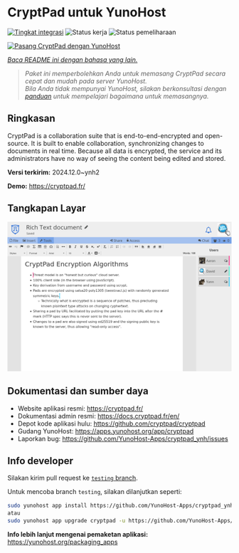 <!--
N.B.: README ini dibuat secara otomatis oleh <https://github.com/YunoHost/apps/tree/master/tools/readme_generator>
Ini TIDAK boleh diedit dengan tangan.
-->

# CryptPad untuk YunoHost

[![Tingkat integrasi](https://apps.yunohost.org/badge/integration/cryptpad)](https://ci-apps.yunohost.org/ci/apps/cryptpad/)
![Status kerja](https://apps.yunohost.org/badge/state/cryptpad)
![Status pemeliharaan](https://apps.yunohost.org/badge/maintained/cryptpad)

[![Pasang CryptPad dengan YunoHost](https://install-app.yunohost.org/install-with-yunohost.svg)](https://install-app.yunohost.org/?app=cryptpad)

*[Baca README ini dengan bahasa yang lain.](./ALL_README.md)*

> *Paket ini memperbolehkan Anda untuk memasang CryptPad secara cepat dan mudah pada server YunoHost.*  
> *Bila Anda tidak mempunyai YunoHost, silakan berkonsultasi dengan [panduan](https://yunohost.org/install) untuk mempelajari bagaimana untuk memasangnya.*

## Ringkasan

CryptPad is a collaboration suite that is end-to-end-encrypted and open-source. It is built to enable collaboration, synchronizing changes to documents in real time. Because all data is encrypted, the service and its administrators have no way of seeing the content being edited and stored.

**Versi terkirim:** 2024.12.0~ynh2

**Demo:** <https://cryptpad.fr/>

## Tangkapan Layar

![Tangkapan Layar pada CryptPad](./doc/screenshots/screenshot.png)

## Dokumentasi dan sumber daya

- Website aplikasi resmi: <https://cryptpad.fr/>
- Dokumentasi admin resmi: <https://docs.cryptpad.fr/en/>
- Depot kode aplikasi hulu: <https://github.com/cryptpad/cryptpad>
- Gudang YunoHost: <https://apps.yunohost.org/app/cryptpad>
- Laporkan bug: <https://github.com/YunoHost-Apps/cryptpad_ynh/issues>

## Info developer

Silakan kirim pull request ke [`testing` branch](https://github.com/YunoHost-Apps/cryptpad_ynh/tree/testing).

Untuk mencoba branch `testing`, silakan dilanjutkan seperti:

```bash
sudo yunohost app install https://github.com/YunoHost-Apps/cryptpad_ynh/tree/testing --debug
atau
sudo yunohost app upgrade cryptpad -u https://github.com/YunoHost-Apps/cryptpad_ynh/tree/testing --debug
```

**Info lebih lanjut mengenai pemaketan aplikasi:** <https://yunohost.org/packaging_apps>
